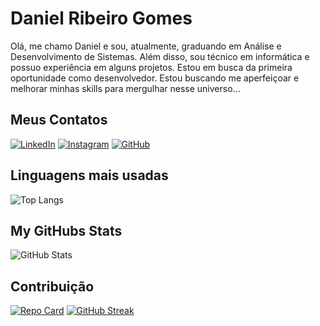 
# Daniel Ribeiro Gomes
Olá, me chamo Daniel e sou, atualmente, graduando em Análise e Desenvolvimento de Sistemas. Além disso, sou técnico em informática e possuo experiência em alguns projetos. Estou em busca da primeira oportunidade como desenvolvedor. Estou buscando me aperfeiçoar e melhorar minhas skills para mergulhar nesse universo...

## Meus Contatos

[![LinkedIn](https://img.shields.io/badge/LinkedIn-000?style=for-the-badge&logo=linkedin&logoColor=0E76A8)](https://www.linkedin.com/in/daniel-ribeiro-gomes-168283279/)
[![Instagram](https://img.shields.io/badge/Instagram-000?style=for-the-badge&logo=instagram)](https://www.instagram.com/daniel_gomes_987/)
[![GitHub](https://img.shields.io/badge/GitHub-000?style=for-the-badge&logo=github)](https://github.com/DanielStudent987)

## Linguagens mais usadas

![Top Langs](https://github-readme-stats-git-masterrstaa-rickstaa.vercel.app/api/top-langs/?username=DanielStudent987&layout=compact&bg_color=000&border_color=30A3DC&title_color=E94D5F&text_color=FFF&hide_title=true)

## My GitHubs Stats

![GitHub Stats](https://github-readme-stats.vercel.app/api?username=DanielStudent987&theme=transparent&bg_color=000&border_color=30A3DC&show_icons=true&icon_color=30A3DC&title_color=E94D5F&text_color=FFF)

## Contribuição

[![Repo Card](https://github-readme-stats.vercel.app/api/pin/?username=DanielStudent987&repo=dio-lab-open-source&bg_color=000&border_color=30A3DC&show_icons=true&icon_color=30A3DC&title_color=E94D5F&text_color=FFF)](https://github.com/DanielStudent987/dio-lab-open-source)
[![GitHub Streak](https://streak-stats.demolab.com/?user=DanielStudent987&theme=bear&background=000&border=30A3DC&dates=FFF)](https://git.io/streak-stats)


